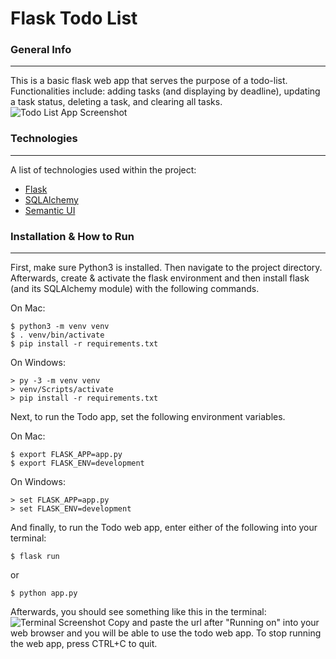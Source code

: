 # Flask Todo List

### General Info
***
This is a basic flask web app that serves the purpose of a todo-list. Functionalities include: adding tasks (and displaying by deadline), updating a task status, deleting  a task, and clearing all tasks.
![Todo List App Screenshot](https://github.com/michaelwu1002/flask_todo_list/blob/main/Screen%20Shot%202021-05-20%20at%206.09.48%20PM.png)

### Technologies
***
A list of technologies used within the project:
* [Flask](https://flask.palletsprojects.com/en/2.0.x/)
* [SQLAlchemy](https://docs.sqlalchemy.org/en/14/)
* [Semantic UI](https://semantic-ui.com/)

### Installation & How to Run
***
First, make sure Python3 is installed. Then navigate to the project directory. Afterwards, create & activate the flask environment and then install flask (and its SQLAlchemy module) with the following commands.

On Mac:
```
$ python3 -m venv venv
$ . venv/bin/activate
$ pip install -r requirements.txt
```
On Windows:
```
> py -3 -m venv venv
> venv/Scripts/activate
> pip install -r requirements.txt
```
Next, to run the Todo app, set the following environment variables.

On Mac:
```
$ export FLASK_APP=app.py
$ export FLASK_ENV=development
```
On Windows:
```
> set FLASK_APP=app.py
> set FLASK_ENV=development
```

And finally, to run the Todo web app, enter either of the following into your terminal:
```
$ flask run
```
or
```
$ python app.py
```
Afterwards, you should see something like this in the terminal: ![Terminal Screenshot](https://github.com/michaelwu1002/flask_todo_list/blob/main/Screen%20Shot%202021-05-19%20at%204.33.54%20PM.png)
Copy and paste the url after "Running on" into your web browser and you will be able to use the todo web app. To stop running the web app, press CTRL+C to quit.